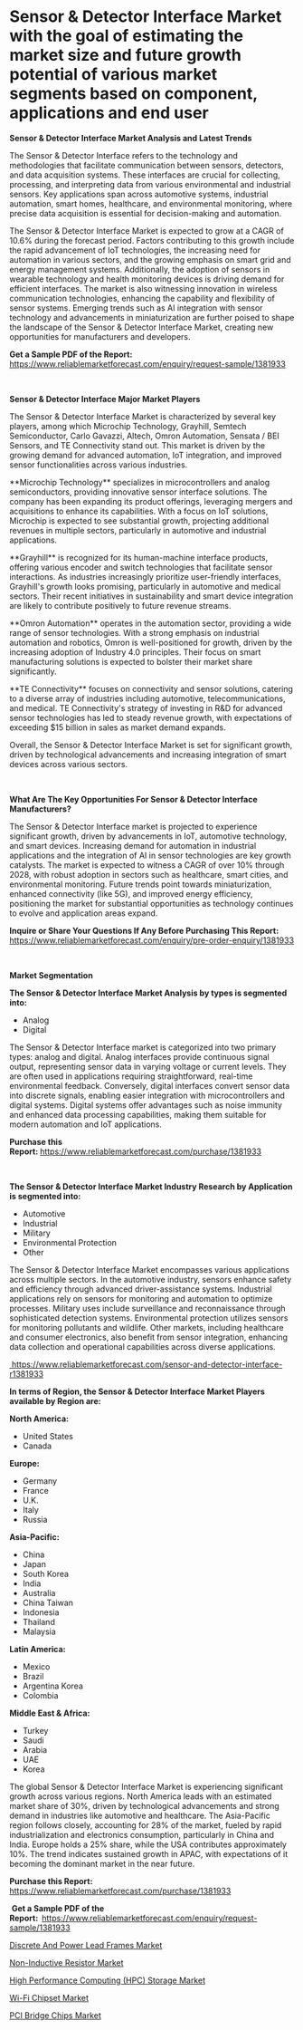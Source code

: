 <p><h1>Sensor & Detector Interface Market with the goal of estimating the market size and future growth potential of various market segments based on component, applications and end user</h1></p><p><strong>Sensor & Detector Interface Market Analysis and Latest Trends</strong></p>
<p><p>The Sensor & Detector Interface refers to the technology and methodologies that facilitate communication between sensors, detectors, and data acquisition systems. These interfaces are crucial for collecting, processing, and interpreting data from various environmental and industrial sensors. Key applications span across automotive systems, industrial automation, smart homes, healthcare, and environmental monitoring, where precise data acquisition is essential for decision-making and automation.</p><p>The Sensor & Detector Interface Market is expected to grow at a CAGR of 10.6% during the forecast period. Factors contributing to this growth include the rapid advancement of IoT technologies, the increasing need for automation in various sectors, and the growing emphasis on smart grid and energy management systems. Additionally, the adoption of sensors in wearable technology and health monitoring devices is driving demand for efficient interfaces. The market is also witnessing innovation in wireless communication technologies, enhancing the capability and flexibility of sensor systems. Emerging trends such as AI integration with sensor technology and advancements in miniaturization are further poised to shape the landscape of the Sensor & Detector Interface Market, creating new opportunities for manufacturers and developers.</p></p>
<p><strong>Get a Sample PDF of the Report:&nbsp;</strong> <a href="https://www.reliablemarketforecast.com/enquiry/request-sample/1381933?utm_campaign=1097&utm_medium=2&utm_source=Github&utm_content=ia&utm_term=06042025&utm_id=sensor-detector-interface">https://www.reliablemarketforecast.com/enquiry/request-sample/1381933</a></p>
<p>&nbsp;</p>
<p><strong>Sensor & Detector Interface Major Market Players</strong></p>
<p><p>The Sensor & Detector Interface Market is characterized by several key players, among which Microchip Technology, Grayhill, Semtech Semiconductor, Carlo Gavazzi, Altech, Omron Automation, Sensata / BEI Sensors, and TE Connectivity stand out. This market is driven by the growing demand for advanced automation, IoT integration, and improved sensor functionalities across various industries.</p><p>**Microchip Technology** specializes in microcontrollers and analog semiconductors, providing innovative sensor interface solutions. The company has been expanding its product offerings, leveraging mergers and acquisitions to enhance its capabilities. With a focus on IoT solutions, Microchip is expected to see substantial growth, projecting additional revenues in multiple sectors, particularly in automotive and industrial applications.</p><p>**Grayhill** is recognized for its human-machine interface products, offering various encoder and switch technologies that facilitate sensor interactions. As industries increasingly prioritize user-friendly interfaces, Grayhill's growth looks promising, particularly in automotive and medical sectors. Their recent initiatives in sustainability and smart device integration are likely to contribute positively to future revenue streams.</p><p>**Omron Automation** operates in the automation sector, providing a wide range of sensor technologies. With a strong emphasis on industrial automation and robotics, Omron is well-positioned for growth, driven by the increasing adoption of Industry 4.0 principles. Their focus on smart manufacturing solutions is expected to bolster their market share significantly.</p><p>**TE Connectivity** focuses on connectivity and sensor solutions, catering to a diverse array of industries including automotive, telecommunications, and medical. TE Connectivity's strategy of investing in R&D for advanced sensor technologies has led to steady revenue growth, with expectations of exceeding $15 billion in sales as market demand expands.</p><p>Overall, the Sensor & Detector Interface Market is set for significant growth, driven by technological advancements and increasing integration of smart devices across various sectors.</p></p>
<p>&nbsp;</p>
<p><strong>What Are The Key Opportunities For Sensor & Detector Interface Manufacturers?</strong></p>
<p><p>The Sensor & Detector Interface market is projected to experience significant growth, driven by advancements in IoT, automotive technology, and smart devices. Increasing demand for automation in industrial applications and the integration of AI in sensor technologies are key growth catalysts. The market is expected to witness a CAGR of over 10% through 2028, with robust adoption in sectors such as healthcare, smart cities, and environmental monitoring. Future trends point towards miniaturization, enhanced connectivity (like 5G), and improved energy efficiency, positioning the market for substantial opportunities as technology continues to evolve and application areas expand.</p></p>
<p><strong>Inquire or Share Your Questions If Any Before Purchasing This Report:</strong> <a href="https://www.reliablemarketforecast.com/enquiry/pre-order-enquiry/1381933?utm_campaign=1097&utm_medium=2&utm_source=Github&utm_content=ia&utm_term=06042025&utm_id=sensor-detector-interface">https://www.reliablemarketforecast.com/enquiry/pre-order-enquiry/1381933</a></p>
<p>&nbsp;</p>
<p><strong>Market Segmentation</strong></p>
<p><strong>The Sensor & Detector Interface Market Analysis by types is segmented into:</strong></p>
<p><ul><li>Analog</li><li>Digital</li></ul></p>
<p><p>The Sensor & Detector Interface market is categorized into two primary types: analog and digital. Analog interfaces provide continuous signal output, representing sensor data in varying voltage or current levels. They are often used in applications requiring straightforward, real-time environmental feedback. Conversely, digital interfaces convert sensor data into discrete signals, enabling easier integration with microcontrollers and digital systems. Digital systems offer advantages such as noise immunity and enhanced data processing capabilities, making them suitable for modern automation and IoT applications.</p></p>
<p><strong>Purchase this Report:&nbsp;</strong><a href="https://www.reliablemarketforecast.com/purchase/1381933?utm_campaign=1097&utm_medium=2&utm_source=Github&utm_content=ia&utm_term=06042025&utm_id=sensor-detector-interface">https://www.reliablemarketforecast.com/purchase/1381933</a></p>
<p>&nbsp;</p>
<p><strong>The Sensor & Detector Interface Market Industry Research by Application is segmented into:</strong></p>
<p><ul><li>Automotive</li><li>Industrial</li><li>Military</li><li>Environmental Protection</li><li>Other</li></ul></p>
<p><p>The Sensor & Detector Interface Market encompasses various applications across multiple sectors. In the automotive industry, sensors enhance safety and efficiency through advanced driver-assistance systems. Industrial applications rely on sensors for monitoring and automation to optimize processes. Military uses include surveillance and reconnaissance through sophisticated detection systems. Environmental protection utilizes sensors for monitoring pollutants and wildlife. Other markets, including healthcare and consumer electronics, also benefit from sensor integration, enhancing data collection and operational capabilities across diverse applications.</p></p>
<p><a href="https://www.reliablemarketforecast.com/sensor-and-detector-interface-r1381933?utm_campaign=1097&utm_medium=2&utm_source=Github&utm_content=ia&utm_term=06042025&utm_id=sensor-detector-interface">&nbsp;https://www.reliablemarketforecast.com/sensor-and-detector-interface-r1381933</a></p>
<p><strong>In terms of Region, the Sensor & Detector Interface Market Players available by Region are:</strong></p>
<p>
    <p> <strong> North America: </strong>
        <ul>
            <li>United States</li>
            <li>Canada</li>
        </ul>
        </p> 
    <p> <strong> Europe: </strong>
        <ul>
            <li>Germany</li>
            <li>France</li>
            <li>U.K.</li>
            <li>Italy</li>
            <li>Russia</li>
        </ul>
        </p> 
    <p> <strong> Asia-Pacific: </strong>
        <ul>
            <li>China</li>
            <li>Japan</li>
            <li>South Korea</li>
            <li>India</li>
            <li>Australia</li>
            <li>China Taiwan</li>
            <li>Indonesia</li>
            <li>Thailand</li>
            <li>Malaysia</li>
        </ul>
        </p> 
    <p> <strong> Latin America: </strong>
        <ul>
            <li>Mexico</li>
            <li>Brazil</li>
            <li>Argentina Korea</li>
            <li>Colombia</li>
        </ul>
        </p> 
    <p> <strong> Middle East & Africa: </strong>
        <ul>
            <li>Turkey</li>
            <li>Saudi</li>
            <li>Arabia</li>
            <li>UAE</li>
            <li>Korea</li>
        </ul>
    </p>
    </p>
<p><p>The global Sensor & Detector Interface Market is experiencing significant growth across various regions. North America leads with an estimated market share of 30%, driven by technological advancements and strong demand in industries like automotive and healthcare. The Asia-Pacific region follows closely, accounting for 28% of the market, fueled by rapid industrialization and electronics consumption, particularly in China and India. Europe holds a 25% share, while the USA contributes approximately 10%. The trend indicates sustained growth in APAC, with expectations of it becoming the dominant market in the near future.</p></p>
<p><strong>Purchase this Report: </strong><a href="https://www.reliablemarketforecast.com/purchase/1381933?utm_campaign=1097&utm_medium=2&utm_source=Github&utm_content=ia&utm_term=06042025&utm_id=sensor-detector-interface">https://www.reliablemarketforecast.com/purchase/1381933</a></p>
<p>&nbsp;<strong>Get a Sample PDF of the Report:&nbsp;&nbsp;</strong><a href="https://www.reliablemarketforecast.com/enquiry/request-sample/1381933?utm_campaign=1097&utm_medium=2&utm_source=Github&utm_content=ia&utm_term=06042025&utm_id=sensor-detector-interface">https://www.reliablemarketforecast.com/enquiry/request-sample/1381933</a></p>
<p><strong></strong></p>
<p><p><a href="https://github.com/oshodikurc/Market-Research-Report-List-1/blob/main/discrete-and-power-lead-frames-market.md?utm_campaign=1097&utm_medium=2&utm_source=Github&utm_content=ia&utm_term=06042025&utm_id=sensor-detector-interface">Discrete And Power Lead Frames Market</a></p><p><a href="https://github.com/efialiurca/Market-Research-Report-List-1/blob/main/non-inductive-resistor-market.md?utm_campaign=1097&utm_medium=2&utm_source=Github&utm_content=ia&utm_term=06042025&utm_id=sensor-detector-interface">Non-Inductive Resistor Market</a></p><p><a href="https://github.com/aslinalirey9/Market-Research-Report-List-1/blob/main/high-performance-computing-hpc-storage-market.md?utm_campaign=1097&utm_medium=2&utm_source=Github&utm_content=ia&utm_term=06042025&utm_id=sensor-detector-interface">High Performance Computing (HPC) Storage Market</a></p><p><a href="https://github.com/ocambdidarhz/Market-Research-Report-List-1/blob/main/wi-fi-chipset-market.md?utm_campaign=1097&utm_medium=2&utm_source=Github&utm_content=ia&utm_term=06042025&utm_id=sensor-detector-interface">Wi-Fi Chipset Market</a></p><p><a href="https://github.com/ajegiobitsa/Market-Research-Report-List-1/blob/main/pci-bridge-chips-market.md?utm_campaign=1097&utm_medium=2&utm_source=Github&utm_content=ia&utm_term=06042025&utm_id=sensor-detector-interface">PCI Bridge Chips Market</a></p></p>
